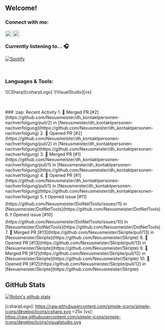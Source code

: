 ## Welcome!

### Connect with me:
[<img align="left" alt="Nexusmeister | Twitter" width="22px" src="https://cdn.jsdelivr.net/npm/simple-icons@v3/icons/twitter.svg" />][twitter]
[<img align="left" alt="Robin Kaltenbach | Xing" width="22px" src="https://cdn.jsdelivr.net/npm/simple-icons@3.13.0/icons/xing.svg" />][xing]

<br />

### Currently listening to... 🎧

[![Spotify](https://spotify-now-playing.nexusmeister.vercel.app/api/spotify)](https://open.spotify.com/user/xkaltix?si=h_gYbj2sTlamJW9soY9fnQ)

<br />

### Languages & Tools:
![CSharp][csharpLogo]
![VisualStudio][vs]

<br/>
<br/>
### :zap: Recent Activity
<!--START_SECTION:activity-->
1. 🎉 Merged PR [#2](https://github.com/Nexusmeister/dh_kontaktpersonen-nachverfolgung/pull/2) in [Nexusmeister/dh_kontaktpersonen-nachverfolgung](https://github.com/Nexusmeister/dh_kontaktpersonen-nachverfolgung)
2. 💪 Opened PR [#2](https://github.com/Nexusmeister/dh_kontaktpersonen-nachverfolgung/pull/2) in [Nexusmeister/dh_kontaktpersonen-nachverfolgung](https://github.com/Nexusmeister/dh_kontaktpersonen-nachverfolgung)
3. 🎉 Merged PR [#1](https://github.com/Nexusmeister/dh_kontaktpersonen-nachverfolgung/pull/1) in [Nexusmeister/dh_kontaktpersonen-nachverfolgung](https://github.com/Nexusmeister/dh_kontaktpersonen-nachverfolgung)
4. 💪 Opened PR [#1](https://github.com/Nexusmeister/dh_kontaktpersonen-nachverfolgung/pull/1) in [Nexusmeister/dh_kontaktpersonen-nachverfolgung](https://github.com/Nexusmeister/dh_kontaktpersonen-nachverfolgung)
5. ❗️ Opened issue [#11](https://github.com/Nexusmeister/DotNetTools/issues/11) in [Nexusmeister/DotNetTools](https://github.com/Nexusmeister/DotNetTools)
6. ❗️ Opened issue [#10](https://github.com/Nexusmeister/DotNetTools/issues/10) in [Nexusmeister/DotNetTools](https://github.com/Nexusmeister/DotNetTools)
7. 🎉 Merged PR [#13](https://github.com/Nexusmeister/Skripte/pull/13) in [Nexusmeister/Skripte](https://github.com/Nexusmeister/Skripte)
8. 💪 Opened PR [#13](https://github.com/Nexusmeister/Skripte/pull/13) in [Nexusmeister/Skripte](https://github.com/Nexusmeister/Skripte)
9. 🎉 Merged PR [#12](https://github.com/Nexusmeister/Skripte/pull/12) in [Nexusmeister/Skripte](https://github.com/Nexusmeister/Skripte)
10. 💪 Opened PR [#12](https://github.com/Nexusmeister/Skripte/pull/12) in [Nexusmeister/Skripte](https://github.com/Nexusmeister/Skripte)
<!--END_SECTION:activity-->
 
 <br/>

## GitHub Stats
[![Robin's github stats](https://github-readme-stats.vercel.app/api?username=nexusmeister&count_private=true&show_icons=true&theme=dark)](https://github.com/anuraghazra/github-readme-stats)

[twitter]: https://twitter.com/skcnex
[xing]: https://www.xing.com/profile/Robin_Kaltenbach3
[csharpLogo]: https://raw.githubusercontent.com/simple-icons/simple-icons/develop/icons/csharp.svg =25x
[vs]: https://raw.githubusercontent.com/simple-icons/simple-icons/develop/icons/visualstudio.svg